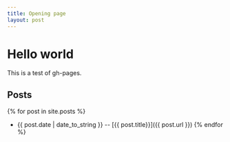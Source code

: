 ```yaml
---
title: Opening page
layout: post
---
```


# Hello world

This is a test of gh-pages.

## Posts

{% for post in site.posts %}
* {{ post.date | date_to_string }} -- [{{ post.title}}]({{ post.url }})
{% endfor %}

